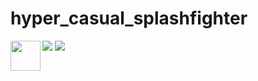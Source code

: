 # hyper_casual_splashfighter

<a href="url"><img src="https://github.com/indushika/hyper_casual_splashfighter/blob/main/scene%201.gif" align="left" height="48" width="48" ></a>


![](https://github.com/indushika/hyper_casual_splashfighter/blob/main/scene%202.gif)
![](https://github.com/indushika/hyper_casual_splashfighter/blob/main/scene%201.gif)
